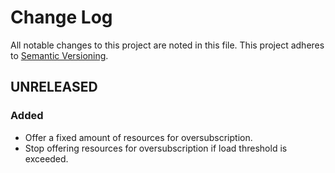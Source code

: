 Change Log
==========

All notable changes to this project are noted in this file. This project adheres to [Semantic
Versioning](http://semver.org/).


UNRELEASED
----------

### Added

* Offer a fixed amount of resources for oversubscription.
* Stop offering resources for oversubscription if load threshold is exceeded.
